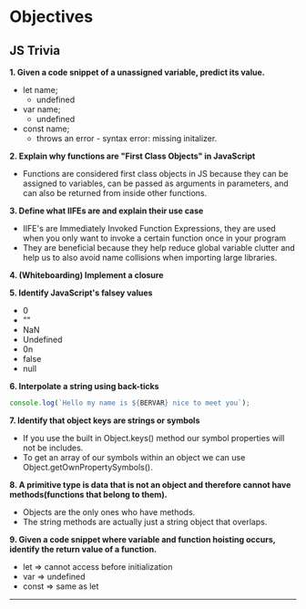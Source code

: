 # **Objectives**

## **JS Trivia**

**1. Given a code snippet of a unassigned variable, predict its value.**

- let name;
  - undefined
- var name;
  - undefined
- const name;
  - throws an error - syntax error: missing initalizer.

**2. Explain why functions are "First Class Objects" in JavaScript**

- Functions are considered first class objects in JS because they can be assigned to variables, can be passed as arguments in parameters, and can also be returned from inside other functions.

**3. Define what IIFEs are and explain their use case**

- IIFE's are Immediately Invoked Function Expressions, they are used when you only want to invoke a certain function once in your program
- They are beneficial because they help reduce global variable clutter and help us to also avoid name collisions when importing large libraries.

**4. (Whiteboarding) Implement a closure**

**5. Identify JavaScript's falsey values**

- 0
- ""
- NaN
- Undefined
- 0n
- false
- null

**6. Interpolate a string using back-ticks**

```js
console.log(`Hello my name is ${BERVAR} nice to meet you`);
```

**7. Identify that object keys are strings or symbols**

- If you use the built in Object.keys() method our symbol properties will not be includes.
- To get an array of our symbols within an object we can use Object.getOwnPropertySymbols().

**8. A primitive type is data that is not an object and therefore cannot have methods(functions that belong to them).**

- Objects are the only ones who have methods.
- The string methods are actually just a string object that overlaps.

**9. Given a code snippet where variable and function hoisting occurs, identify the return value of a function.**

- let => cannot access before initialization
- var => undefined
- const => same as let

---
